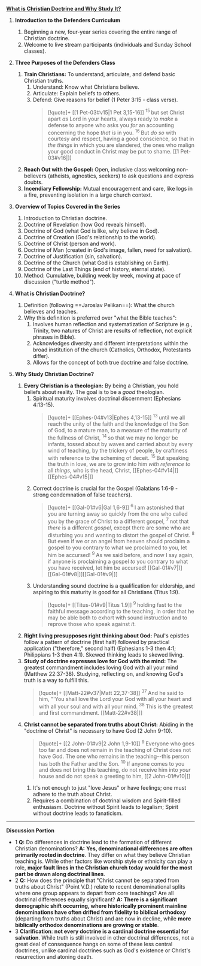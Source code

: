 **[What is Christian Doctrine and Why Study It?](https://www.reasonablefaith.org/podcasts/defenders-podcast-series-3/s3-foundations-of-christian-doctrine/foundations-of-christian-doctrine-part-1)**

1. **Introduction to the Defenders Curriculum**
    1. Beginning a new, four-year series covering the entire range of Christian doctrine.
    2. Welcome to live stream participants (individuals and Sunday School classes).

2. **Three Purposes of the Defenders Class**
    1. **Train Christians:** To understand, articulate, and defend basic Christian truths.
        1. Understand: Know what Christians believe.
        2. Articulate: Explain beliefs to others.
        3. Defend: Give reasons for belief (1 Peter 3:15 - class verse).
           > [!quote]+ [[1 Pet-03#v15|1 Pet 3,15-16]]
           > <sup> 15 </sup>but set Christ apart _as_ Lord in your hearts, always ready to _make_ a defense to anyone who asks you _for_ an accounting concerning the hope _that is_ in you. <sup> 16 </sup>But _do so_ with courtesy and respect, having a good conscience, so that in _the things_ in which you are slandered, the ones who malign your good conduct in Christ may be put to shame. [[1 Pet-03#v16|]]
    2. **Reach Out with the Gospel:** Open, inclusive class welcoming non-believers (atheists, agnostics, seekers) to ask questions and express doubts.
    3. **Incendiary Fellowship:** Mutual encouragement and care, like logs in a fire, preventing isolation in a large church context.

3. **Overview of Topics Covered in the Series**
    1. Introduction to Christian doctrine.
    2. Doctrine of Revelation (how God reveals himself).
    3. Doctrine of God (what God is like, why believe in God).
    4. Doctrine of Creation (God's relationship to the world).
    5. Doctrine of Christ (person and work).
    6. Doctrine of Man (created in God's image, fallen, need for salvation).
    7. Doctrine of Justification (sin, salvation).
    8. Doctrine of the Church (what God is establishing on Earth).
    9. Doctrine of the Last Things (end of history, eternal state).
    10. Method: Cumulative, building week by week, moving at pace of discussion ("turtle method").

4. **What is Christian Doctrine?**
    1. Definition (following ==Jaroslav Pelikan==): What the church believes and teaches.
    2. Why this definition is preferred over "what the Bible teaches":
        1. Involves human reflection and systematization of Scripture (e.g., Trinity, two natures of Christ are results of reflection, not explicit phrases in Bible).
        2. Acknowledges diversity and different interpretations within the broad institution of the church (Catholics, Orthodox, Protestants differ).
        3. Allows for the concept of both true doctrine and false doctrine.

5. **Why Study Christian Doctrine?**
    1. **Every Christian is a theologian:** By being a Christian, you hold beliefs about reality. The goal is to be a *good* theologian.
        1. Spiritual maturity involves doctrinal discernment (Ephesians 4:13-15). 
           > [!quote]+ [[Ephes-04#v13|Ephes 4,13-15]]
           > <sup> 13 </sup>until we all reach the unity of the faith and the knowledge of the Son of God, to a mature man, to a measure of the maturity of the fullness of Christ, <sup> 14 </sup>so that we may no longer be infants, tossed about by waves and carried about by every wind of teaching, by the trickery of people, by craftiness with reference to the scheming of deceit. <sup> 15 </sup>But speaking the truth in love, we are to grow into him _with reference to_ all _things_, who is the head, Christ, [[Ephes-04#v14|]][[Ephes-04#v15|]]
        2. Correct doctrine is crucial for the Gospel (Galatians 1:6-9 - strong condemnation of false teachers).
           > [!quote]+ [[Gal-01#v6|Gal 1,6-9]]
           > <sup> 6 </sup>I am astonished that you are turning away so quickly from the one who called you by the grace of Christ to a different gospel, <sup> 7 </sup>not that _there_ is a different _gospel_, except there are some who are disturbing you and wanting to distort the gospel of Christ. <sup> 8 </sup>But even if we or an angel from heaven should proclaim a gospel to you contrary to what we proclaimed to you, let him be accursed! <sup> 9 </sup>As we said before, and now I say again, if anyone is proclaiming a gospel _to_ you contrary to what you have received, let him be accursed! [[Gal-01#v7|]][[Gal-01#v8|]][[Gal-01#v9|]]
        3. Understanding sound doctrine is a qualification for eldership, and aspiring to this maturity is good for all Christians (Titus 1:9).
           > [!quote]+ [[Titus-01#v9|Titus 1.9]]
           > <sup> 9 </sup>holding fast to the faithful message according to the teaching, in order that he may be able both to exhort with sound instruction and to reprove those who speak against _it_. 
    2. **Right living presupposes right thinking about God:** Paul's epistles follow a pattern of doctrine (first half) followed by practical application ("therefore," second half) (Ephesians 1-3 then 4:1; Philippians 1-3 then 4:1). Skewed thinking leads to skewed living.
    3. **Study of doctrine expresses love for God with the mind:** The greatest commandment includes loving God with all your mind (Matthew 22:37-38). Studying, reflecting on, and knowing God's truth is a way to fulfill this.
       > [!quote]+ [[Matt-22#v37|Matt 22,37-38]]
       > <sup> 37 </sup>And he said to him, "'You shall love the Lord your God with all your heart and with all your soul and with all your mind. <sup> 38 </sup>This is the greatest and first commandment. [[Matt-22#v38|]]
    4. **Christ cannot be separated from truths about Christ:** Abiding in the "doctrine of Christ" is necessary to have God (2 John 9-10).
       > [!quote]+ [[2 John-01#v9|2 John 1,9-10]]
       > <sup> 9 </sup>Everyone who goes too far and does not remain in the teaching of Christ does not have God. The one who remains in the teaching--this person has both the Father and the Son. <sup> 10 </sup>If anyone comes to you and does not bring this teaching, do not receive him into _your_ house and do not speak a greeting to him, [[2 John-01#v10|]]
        1. It's not enough to just "love Jesus" or have feelings; one must adhere to the truth about Christ.
        2. Requires a combination of doctrinal wisdom and Spirit-filled enthusiasm. Doctrine without Spirit leads to legalism; Spirit without doctrine leads to fanaticism.

---

**Discussion Portion**

- 1  **Q:** Do differences in doctrine lead to the formation of different Christian denominations?
  **A:** **Yes, denominational differences are often primarily rooted in doctrine**. They differ on what they believe Christian teaching is. While other factors like worship style or ethnicity can play a role, **major fault lines in the Christian church today would for the most part be drawn along doctrinal lines**.
- 2  **Q:** How does the principle that "Christ cannot be separated from truths about Christ" (Point V.D.) relate to recent denominational splits where one group appears to depart from core teachings? Are all doctrinal differences equally significant?
  **A:** **There is a significant demographic shift occurring, where historically prominent mainline denominations have often drifted from fidelity to biblical orthodoxy** (departing from truths about Christ) and are now in decline, while **more biblically orthodox denominations are growing or stable**.  
- 3 **Clarification**: **not every doctrine is a cardinal doctrine essential for salvation**. While truth is still involved in other doctrinal differences, not a great deal of consequence hangs on some of these less central doctrines, unlike cardinal doctrines such as God's existence or Christ's resurrection and atoning death.
